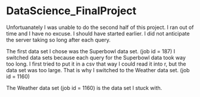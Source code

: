 # DataScience_FinalProject

Unfortuanately I was unable to do the second half of this project. I ran out of time and I have no excuse. I should have started earlier. I did not anticipate the server taking so long after each query.

The first data set I chose was the Superbowl data set. (job id = 187) I switched data sets because each query for the Superbowl data took way too long. I first tried to put it in a csv that way I could read it into r, but the data set was too large. That is why I switched to the Weather data set. (job id = 1160)

The Weather data set (job id = 1160) is the data set I stuck with.
